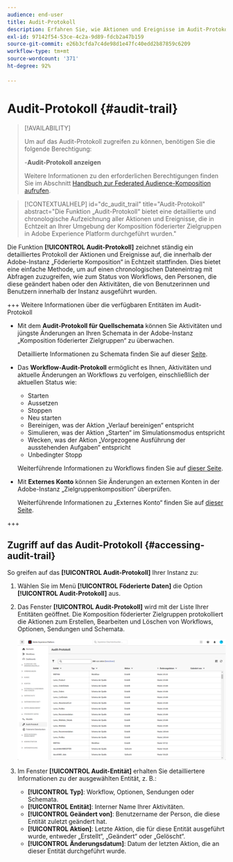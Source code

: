 ```yaml
---
audience: end-user
title: Audit-Protokoll
description: Erfahren Sie, wie Aktionen und Ereignisse im Audit-Protokoll protokolliert und zur Verfügung gestellt werden
exl-id: 97142f54-53ce-4c2a-9d89-fdcb2a47b159
source-git-commit: e26b3cfda7c4de98d1e47fc40edd2b87859c6209
workflow-type: tm+mt
source-wordcount: '371'
ht-degree: 92%

---
```


# Audit-Protokoll {#audit-trail}

>[!AVAILABILITY]
>
>Um auf das Audit-Protokoll zugreifen zu können, benötigen Sie die folgende Berechtigung:
>
>-**Audit-Protokoll anzeigen**
>
>Weitere Informationen zu den erforderlichen Berechtigungen finden Sie im Abschnitt [Handbuch zur Federated Audience-Komposition aufrufen](/help/start/feature-access.md).

>[!CONTEXTUALHELP]
>id="dc_audit_trail"
>title="Audit-Protokoll"
>abstract="Die Funktion „Audit-Protokoll“ bietet eine detaillierte und chronologische Aufzeichnung aller Aktionen und Ereignisse, die in Echtzeit an Ihrer Umgebung der Komposition föderierter Zielgruppen in Adobe Experience Platform durchgeführt wurden."

Die Funktion **[!UICONTROL Audit-Protokoll]** zeichnet ständig ein detailliertes Protokoll der Aktionen und Ereignisse auf, die innerhalb der Adobe-Instanz „Föderierte Komposition“ in Echtzeit stattfinden. Dies bietet eine einfache Methode, um auf einen chronologischen Dateneintrag mit Abfragen zuzugreifen, wie zum Status von Workflows, den Personen, die diese geändert haben oder den Aktivitäten, die von Benutzerinnen und Benutzern innerhalb der Instanz ausgeführt wurden.

+++ Weitere Informationen über die verfügbaren Entitäten im Audit-Protokoll

* Mit dem **Audit-Protokoll für Quellschemata** können Sie Aktivitäten und jüngste Änderungen an Ihren Schemata in der Adobe-Instanz „Komposition föderierter Zielgruppen“ zu überwachen.

  Detaillierte Informationen zu Schemata finden Sie auf dieser [Seite](../customer/schemas.md).

* Das **Workflow-Audit-Protokoll** ermöglicht es Ihnen, Aktivitäten und aktuelle Änderungen an Workflows zu verfolgen, einschließlich der aktuellen Status wie:

   * Starten
   * Aussetzen
   * Stoppen
   * Neu starten
   * Bereinigen, was der Aktion „Verlauf bereinigen“ entspricht
   * Simulieren, was der Aktion „Starten“ im Simulationsmodus entspricht
   * Wecken, was der Aktion „Vorgezogene Ausführung der ausstehenden Aufgaben“ entspricht
   * Unbedingter Stopp

  Weiterführende Informationen zu Workflows finden Sie auf [dieser Seite](../compositions/gs-compositions.md).

* Mit **Externes Konto** können Sie Änderungen an externen Konten in der Adobe-Instanz „Zielgruppenkomposition“ überprüfen.

  Weiterführende Informationen zu „Externes Konto“ finden Sie auf [dieser Seite](../connections/federated-db.md).

+++

## Zugriff auf das Audit-Protokoll {#accessing-audit-trail}

So greifen auf das **[!UICONTROL Audit-Protokoll]** Ihrer Instanz zu:

1. Wählen Sie im Menü **[!UICONTROL Föderierte Daten]** die Option **[!UICONTROL Audit-Protokoll]** aus.

1. Das Fenster **[!UICONTROL Audit-Protokoll]** wird mit der Liste Ihrer Entitäten geöffnet. Die Komposition föderierter Zielgruppen protokolliert die Aktionen zum Erstellen, Bearbeiten und Löschen von Workflows, Optionen, Sendungen und Schemata.

   ![](assets/audit_trail.png)

1. Im Fenster **[!UICONTROL Audit-Entität]** erhalten Sie detailliertere Informationen zu der ausgewählten Entität, z. B.:

   * **[!UICONTROL Typ]**: Workflow, Optionen, Sendungen oder Schemata.
   * **[!UICONTROL Entität]**: Interner Name Ihrer Aktivitäten.
   * **[!UICONTROL Geändert von]**: Benutzername der Person, die diese Entität zuletzt geändert hat.
   * **[!UICONTROL Aktion]**: Letzte Aktion, die für diese Entität ausgeführt wurde, entweder „Erstellt“, „Geändert“ oder „Gelöscht“.
   * **[!UICONTROL Änderungsdatum]**: Datum der letzten Aktion, die an dieser Entität durchgeführt wurde.
